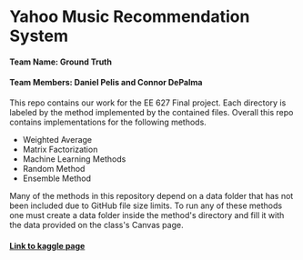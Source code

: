 # Yahoo Music Recommendation System
#### Team Name: Ground Truth
#### Team Members: Daniel Pelis and Connor DePalma

This repo contains our work for the EE 627 Final project. Each directory is labeled by the method implemented by the contained files. Overall this repo contains implementations for the following methods.

- Weighted Average
- Matrix Factorization
- Machine Learning Methods
- Random Method
- Ensemble Method

Many of the methods in this repository depend on a data folder that has not been included due to GitHub file size limits. To run any of these methods one must create a data folder inside the method's directory and fill it with the data provided on the class's Canvas page.


#### [Link to kaggle page](https://www.kaggle.com/c/ee627ws-2020fall/overview)
